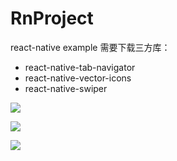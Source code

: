 # RnProject
react-native example
需要下载三方库：
- react-native-tab-navigator
- react-native-vector-icons
- react-native-swiper

![](https://github.com/l123456789jy/RnProject/blob/master/img/device-2017-03-09-204117.png)

![](https://github.com/l123456789jy/RnProject/blob/master/img/device-2017-03-09-204152.png)


![](https://github.com/l123456789jy/RnProject/blob/master/img/device-2017-03-09-204212.png)


